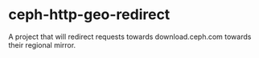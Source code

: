 # ceph-http-geo-redirect
A project that will redirect requests towards download.ceph.com towards their regional mirror.
